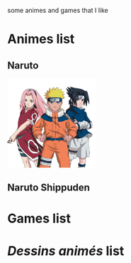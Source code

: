 some animes and games that I like

# Animes list

## Naruto 

<img src="images\naruto.png" alt="drawing" width="200"/>


## Naruto Shippuden 


# Games list

# *Dessins animés* list

